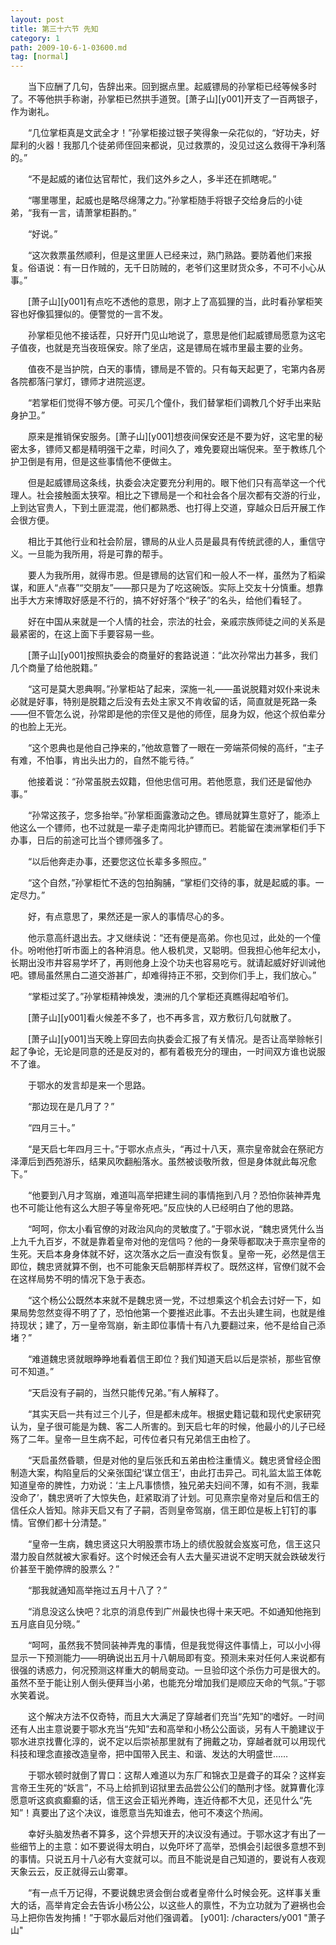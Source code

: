 ```yaml
---
layout: post
title: 第三十六节 先知
category: 1
path: 2009-10-6-1-03600.md
tag: [normal]
---
```


　　当下应酬了几句，告辞出来。回到据点里。起威镖局的孙掌柜已经等候多时了。不等他拱手称谢，孙掌柜已然拱手道贺。[萧子山][y001]开支了一百两银子，作为谢礼。

　　“几位掌柜真是文武全才！”孙掌柜接过银子笑得象一朵花似的，“好功夫，好犀利的火器！我那几个徒弟师侄回来都说，见过救票的，没见过这么救得干净利落的。”

　　“不是起威的诸位达官帮忙，我们这外乡之人，多半还在抓瞎呢。”

　　“哪里哪里，起威也是略尽绵薄之力。”孙掌柜随手将银子交给身后的小徒弟，“我有一言，请萧掌柜斟酌。”

　　“好说。”

　　“这次救票虽然顺利，但是这里匪人已经来过，熟门熟路。要防着他们来报复。俗语说：有一日作贼的，无千日防贼的，老爷们这里财货众多，不可不小心从事。”

　　[萧子山][y001]有点吃不透他的意思，刚才上了高狐狸的当，此时看孙掌柜笑容也好像狐狸似的。便警觉的一言不发。

　　孙掌柜见他不接话茬，只好开门见山地说了，意思是他们起威镖局愿意为这宅子值夜，也就是充当夜班保安。除了坐店，这是镖局在城市里最主要的业务。

　　值夜不是当护院，白天的事情，镖局是不管的。只有每天起更了，宅第内各房各院都落闩掌灯，镖师才进院巡逻。

　　“若掌柜们觉得不够方便。可买几个僮仆，我们替掌柜们调教几个好手出来贴身护卫。”

　　原来是推销保安服务。[萧子山][y001]想夜间保安还是不要为好，这宅里的秘密太多，镖师又都是精明强干之辈，时间久了，难免要窥出端倪来。至于教练几个护卫倒是有用，但是这些事情他不便做主。

　　但是起威镖局这条线，执委会决定要充分利用的。眼下他们只有高举这一个代理人。社会接触面太狭窄。相比之下镖局是一个和社会各个层次都有交游的行业，上到达官贵人，下到土匪混混，他们都熟悉、也打得上交道，穿越众日后开展工作会很方便。

　　相比于其他行业和社会阶层，镖局的从业人员是最具有传统武德的人，重信守义。一旦能为我所用，将是可靠的帮手。

　　要人为我所用，就得市恩。但是镖局的达官们和一般人不一样，虽然为了稻粱谋，和匪人“点春”“交朋友”——那只是为了吃这碗饭。实际上交友十分慎重。想靠出手大方来博取好感是不行的，搞不好好落个“秧子”的名头，给他们看轻了。

　　好在中国从来就是一个人情的社会，宗法的社会，亲戚宗族师徒之间的关系是最紧密的，在这上面下手要容易一些。

　　[萧子山][y001]按照执委会的商量好的套路说道：“此次孙常出力甚多，我们几个商量了给他脱籍。”

　　“这可是莫大恩典啊。”孙掌柜站了起来，深施一礼——虽说脱籍对奴仆来说未必就是好事，特别是脱籍之后没有去处主家又不肯收留的话，简直就是死路一条——但不管怎么说，孙常即是他的宗侄又是他的师侄，屈身为奴，他这个叔伯辈分的也脸上无光。

　　“这个恩典也是他自己挣来的，”他故意瞥了一眼在一旁端茶伺候的高纤，“主子有难，不怕事，肯出头出力的，自然不能亏待。”

　　他接着说：“孙常虽脱去奴籍，但他忠信可用。若他愿意，我们还是留他办事。”

　　“孙常这孩子，您多抬举。”孙掌柜面露激动之色。镖局就算生意好了，能添上他这么一个镖师，也不过就是一辈子走南闯北护镖而已。若能留在澳洲掌柜们手下办事，日后的前途可比当个镖师强多了。

　　“以后他奔走办事，还要您这位长辈多多照应。”

　　“这个自然，”孙掌柜忙不迭的包拍胸脯，“掌柜们交待的事，就是起威的事。一定尽力。”

　　好，有点意思了，果然还是一家人的事情尽心的多。

　　他示意高纤退出去。才又继续说：“还有便是高弟。你也见过，此处的一个僮仆。吩咐他打听市面上的各种消息。他人极机灵，又聪明。但我担心他年纪太小，长期出没市井容易学坏了，再则他身上没个功夫也容易吃亏。就请起威好好训诫他吧。镖局虽然黑白二道交游甚广，却难得持正不邪，交到你们手上，我们放心。”

　　“掌柜过奖了。”孙掌柜精神焕发，澳洲的几个掌柜还真瞧得起咱爷们。

　　[萧子山][y001]看火候差不多了，也不再多言，双方敷衍几句就散了。

　　[萧子山][y001]当天晚上穿回去向执委会汇报了有关情况。是否让高举赊帐引起了争论，无论是同意的还是反对的，都有着极充分的理由，一时间双方谁也说服不了谁。

　　于鄂水的发言却是来一个思路。

　　“那边现在是几月了？”

　　“四月三十。”

　　“是天启七年四月三十。”于鄂水点点头，“再过十八天，熹宗皇帝就会在祭祀方泽潭后到西苑游乐，结果风吹翻船落水。虽然被谈敬所救，但是身体就此每况愈下。”

　　“他要到八月才驾崩，难道叫高举把建生祠的事情拖到八月？恐怕你装神弄鬼也不可能让他有这么大胆子等皇帝死吧。”反应快的人已经明白了他的思路。

　　“呵呵，你太小看官僚的对政治风向的灵敏度了。”于鄂水说，“魏忠贤凭什么当上九千九百岁，不就是靠着皇帝对他的宠信吗？他的一身荣辱都取决于熹宗皇帝的生死。天启本身身体就不好，这次落水之后一直没有恢复。皇帝一死，必然是信王即位，魏忠贤就算不倒，也不可能象天启朝那样弄权了。既然这样，官僚们就不会在这样局势不明的情况下急于表态。

　　“这个杨公公既然本来就不是魏忠贤一党，不过想乘这个机会去讨好一下，如果局势忽然变得不明了了，恐怕他第一个要推迟此事。不去出头建生祠，也就是维持现状；建了，万一皇帝驾崩，新主即位事情十有八九要翻过来，他不是给自己添堵？”

　　“难道魏忠贤就眼睁睁地看着信王即位？我们知道天启以后是崇祯，那些官僚可不知道。”

　　“天启没有子嗣的，当然只能传兄弟。”有人解释了。

　　“其实天启一共有过三个儿子，但是都未成年。根据史籍记载和现代史家研究认为，皇子很可能是为魏、客二人所害的。到天启七年的时候，他最小的儿子已经殇了二年。皇帝一旦生病不起，可传位者只有兄弟信王由检了。

　　“天启虽然昏聩，但是对他的皇后张氏和五弟由检注重情义。魏忠贤曾经企图制造大案，构陷皇后的父亲张国纪‘谋立信王’，由此打击异己。司礼监太监王体乾知道皇帝的脾性，力劝说：‘主上凡事愦愦，独兄弟夫妇间不薄，如有不测，我辈没命了’，魏忠贤听了大惊失色，赶紧取消了计划。可见熹宗皇帝对皇后和信王的信任众人皆知。除非天启又有了子嗣，否则皇帝驾崩，信王即位是板上钉钉的事情。官僚们都十分清楚。”

　　“皇帝一生病，魏忠贤这只大明股票市场上的绩优股就会岌岌可危，信王这只潜力股自然就被大家看好。这个时候还会有人去大量买进说不定明天就会跌破发行价甚至干脆停牌的股票么？”

　　“那我就通知高举拖过五月十八了？”

　　“消息没这么快吧？北京的消息传到广州最快也得十来天吧。不如通知他拖到五月底自见分晓。”

　　“呵呵，虽然我不赞同装神弄鬼的事情，但是我觉得这件事情上，可以小小得显示一下预测能力——明确说出五月十八朝局即有变。预测未来对任何人来说都有很强的诱惑力，何况预测这样重大的朝局变动。一旦验印这个杀伤力可是很大的。虽然不至于能让别人倒头便拜当小弟，也能充分增加我们是顺应天命的气氛。”于鄂水笑着说。

　　这个解决方法不仅奇特，而且大大满足了穿越者们充当“先知”的嗜好。一时间还有人出主意说要于鄂水充当“先知”去和高举和小杨公公面谈，另有人干脆建议于鄂水进京找曹化淳的，说不定以后崇祯那里就有了拥戴之功，穿越者就可以用现代科技和理念直接改造皇帝，把中国带入民主、和谐、发达的大明盛世……

　　于鄂水顿时就倒了胃口：这帮人难道以为东厂和锦衣卫是聋子的耳朵？这样妄言帝王生死的“妖言”，不马上给抓到诏狱里去品尝公公们的酷刑才怪。就算曹化淳愿意听这疯疯癫癫的话，信王这会正韬光养晦，连近侍都不大见，还见什么“先知”！真要出了这个决议，谁愿意当先知谁去，他可不凑这个热闹。

　　幸好头脑发热者不算多，这个异想天开的决议没有通过。于鄂水这才有出了一些细节上的主意：如不要说得太明白，以免吓坏了高举，恐惧会引起很多意想不到的事情。只说五月十八必有大变就可以。而且不能说是自己知道的，要说有人夜观天象云云，反正就得云山雾罩。

　　“有一点千万记得，不要说魏忠贤会倒台或者皇帝什么时候会死。这样事关重大的话，高举肯定会去告诉小杨公公，以这些人的禀性，不为立功就为了避祸也会马上把你告发拘捕！”于鄂水最后对他们强调着。
[y001]: /characters/y001 "萧子山"
